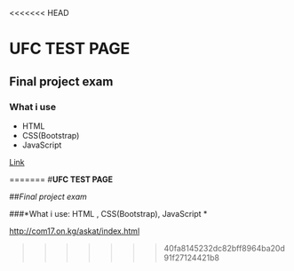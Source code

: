 <<<<<<< HEAD
# UFC TEST PAGE

## Final project exam

### What i use

* HTML 
* CSS(Bootstrap)
* JavaScript
 

[Link](http://com17.on.kg/askat/index.html)



=======
#**UFC TEST PAGE**

##*Final project exam*

###*What i use:
HTML , CSS(Bootstrap), JavaScript
*




http://com17.on.kg/askat/index.html
>>>>>>> 40fa8145232dc82bff8964ba20d91f27124421b8
